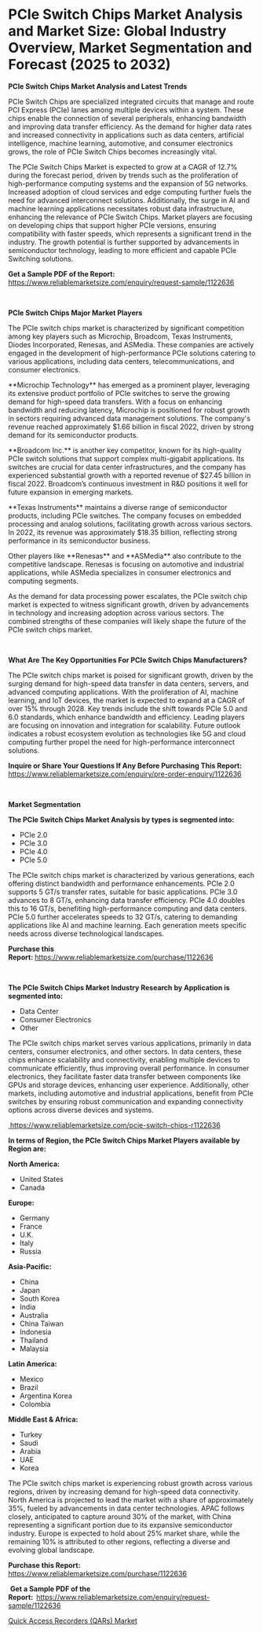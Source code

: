 <p><h1>PCIe Switch Chips Market Analysis and Market Size: Global Industry Overview, Market Segmentation and Forecast (2025 to 2032)</h1></p><p><strong>PCIe Switch Chips Market Analysis and Latest Trends</strong></p>
<p><p>PCIe Switch Chips are specialized integrated circuits that manage and route PCI Express (PCIe) lanes among multiple devices within a system. These chips enable the connection of several peripherals, enhancing bandwidth and improving data transfer efficiency. As the demand for higher data rates and increased connectivity in applications such as data centers, artificial intelligence, machine learning, automotive, and consumer electronics grows, the role of PCIe Switch Chips becomes increasingly vital.</p><p>The PCIe Switch Chips Market is expected to grow at a CAGR of 12.7% during the forecast period, driven by trends such as the proliferation of high-performance computing systems and the expansion of 5G networks. Increased adoption of cloud services and edge computing further fuels the need for advanced interconnect solutions. Additionally, the surge in AI and machine learning applications necessitates robust data infrastructure, enhancing the relevance of PCIe Switch Chips. Market players are focusing on developing chips that support higher PCIe versions, ensuring compatibility with faster speeds, which represents a significant trend in the industry. The growth potential is further supported by advancements in semiconductor technology, leading to more efficient and capable PCIe Switching solutions.</p></p>
<p><strong>Get a Sample PDF of the Report:&nbsp;</strong> <a href="https://www.reliablemarketsize.com/enquiry/request-sample/1122636?utm_campaign=3248&utm_medium=2&utm_source=Github&utm_content=ia&utm_term=07042025&utm_id=pcie-switch-chips">https://www.reliablemarketsize.com/enquiry/request-sample/1122636</a></p>
<p>&nbsp;</p>
<p><strong>PCIe Switch Chips Major Market Players</strong></p>
<p><p>The PCIe switch chips market is characterized by significant competition among key players such as Microchip, Broadcom, Texas Instruments, Diodes Incorporated, Renesas, and ASMedia. These companies are actively engaged in the development of high-performance PCIe solutions catering to various applications, including data centers, telecommunications, and consumer electronics.</p><p>**Microchip Technology** has emerged as a prominent player, leveraging its extensive product portfolio of PCIe switches to serve the growing demand for high-speed data transfers. With a focus on enhancing bandwidth and reducing latency, Microchip is positioned for robust growth in sectors requiring advanced data management solutions. The company's revenue reached approximately $1.66 billion in fiscal 2022, driven by strong demand for its semiconductor products.</p><p>**Broadcom Inc.** is another key competitor, known for its high-quality PCIe switch solutions that support complex multi-gigabit applications. Its switches are crucial for data center infrastructures, and the company has experienced substantial growth with a reported revenue of $27.45 billion in fiscal 2022. Broadcom’s continuous investment in R&D positions it well for future expansion in emerging markets.</p><p>**Texas Instruments** maintains a diverse range of semiconductor products, including PCIe switches. The company focuses on embedded processing and analog solutions, facilitating growth across various sectors. In 2022, its revenue was approximately $18.35 billion, reflecting strong performance in its semiconductor business.</p><p>Other players like **Renesas** and **ASMedia** also contribute to the competitive landscape. Renesas is focusing on automotive and industrial applications, while ASMedia specializes in consumer electronics and computing segments.</p><p>As the demand for data processing power escalates, the PCIe switch chip market is expected to witness significant growth, driven by advancements in technology and increasing adoption across various sectors. The combined strengths of these companies will likely shape the future of the PCIe switch chips market.</p></p>
<p>&nbsp;</p>
<p><strong>What Are The Key Opportunities For PCIe Switch Chips Manufacturers?</strong></p>
<p><p>The PCIe switch chips market is poised for significant growth, driven by the surging demand for high-speed data transfer in data centers, servers, and advanced computing applications. With the proliferation of AI, machine learning, and IoT devices, the market is expected to expand at a CAGR of over 15% through 2028. Key trends include the shift towards PCIe 5.0 and 6.0 standards, which enhance bandwidth and efficiency. Leading players are focusing on innovation and integration for scalability. Future outlook indicates a robust ecosystem evolution as technologies like 5G and cloud computing further propel the need for high-performance interconnect solutions.</p></p>
<p><strong>Inquire or Share Your Questions If Any Before Purchasing This Report:</strong> <a href="https://www.reliablemarketsize.com/enquiry/pre-order-enquiry/1122636?utm_campaign=3248&utm_medium=2&utm_source=Github&utm_content=ia&utm_term=07042025&utm_id=pcie-switch-chips">https://www.reliablemarketsize.com/enquiry/pre-order-enquiry/1122636</a></p>
<p>&nbsp;</p>
<p><strong>Market Segmentation</strong></p>
<p><strong>The PCIe Switch Chips Market Analysis by types is segmented into:</strong></p>
<p><ul><li>PCIe 2.0</li><li>PCIe 3.0</li><li>PCIe 4.0</li><li>PCIe 5.0</li></ul></p>
<p><p>The PCIe switch chips market is characterized by various generations, each offering distinct bandwidth and performance enhancements. PCIe 2.0 supports 5 GT/s transfer rates, suitable for basic applications. PCIe 3.0 advances to 8 GT/s, enhancing data transfer efficiency. PCIe 4.0 doubles this to 16 GT/s, benefiting high-performance computing and data centers. PCIe 5.0 further accelerates speeds to 32 GT/s, catering to demanding applications like AI and machine learning. Each generation meets specific needs across diverse technological landscapes.</p></p>
<p><strong>Purchase this Report:&nbsp;</strong><a href="https://www.reliablemarketsize.com/purchase/1122636?utm_campaign=3248&utm_medium=2&utm_source=Github&utm_content=ia&utm_term=07042025&utm_id=pcie-switch-chips">https://www.reliablemarketsize.com/purchase/1122636</a></p>
<p>&nbsp;</p>
<p><strong>The PCIe Switch Chips Market Industry Research by Application is segmented into:</strong></p>
<p><ul><li>Data Center</li><li>Consumer Electronics</li><li>Other</li></ul></p>
<p><p>The PCIe switch chips market serves various applications, primarily in data centers, consumer electronics, and other sectors. In data centers, these chips enhance scalability and connectivity, enabling multiple devices to communicate efficiently, thus improving overall performance. In consumer electronics, they facilitate faster data transfer between components like GPUs and storage devices, enhancing user experience. Additionally, other markets, including automotive and industrial applications, benefit from PCIe switches by ensuring robust communication and expanding connectivity options across diverse devices and systems.</p></p>
<p><a href="https://www.reliablemarketsize.com/pcie-switch-chips-r1122636?utm_campaign=3248&utm_medium=2&utm_source=Github&utm_content=ia&utm_term=07042025&utm_id=pcie-switch-chips">&nbsp;https://www.reliablemarketsize.com/pcie-switch-chips-r1122636</a></p>
<p><strong>In terms of Region, the PCIe Switch Chips Market Players available by Region are:</strong></p>
<p>
    <p> <strong> North America: </strong>
        <ul>
            <li>United States</li>
            <li>Canada</li>
        </ul>
        </p> 
    <p> <strong> Europe: </strong>
        <ul>
            <li>Germany</li>
            <li>France</li>
            <li>U.K.</li>
            <li>Italy</li>
            <li>Russia</li>
        </ul>
        </p> 
    <p> <strong> Asia-Pacific: </strong>
        <ul>
            <li>China</li>
            <li>Japan</li>
            <li>South Korea</li>
            <li>India</li>
            <li>Australia</li>
            <li>China Taiwan</li>
            <li>Indonesia</li>
            <li>Thailand</li>
            <li>Malaysia</li>
        </ul>
        </p> 
    <p> <strong> Latin America: </strong>
        <ul>
            <li>Mexico</li>
            <li>Brazil</li>
            <li>Argentina Korea</li>
            <li>Colombia</li>
        </ul>
        </p> 
    <p> <strong> Middle East & Africa: </strong>
        <ul>
            <li>Turkey</li>
            <li>Saudi</li>
            <li>Arabia</li>
            <li>UAE</li>
            <li>Korea</li>
        </ul>
    </p>
    </p>
<p><p>The PCIe switch chips market is experiencing robust growth across various regions, driven by increasing demand for high-speed data connectivity. North America is projected to lead the market with a share of approximately 35%, fueled by advancements in data center technologies. APAC follows closely, anticipated to capture around 30% of the market, with China representing a significant portion due to its expansive semiconductor industry. Europe is expected to hold about 25% market share, while the remaining 10% is attributed to other regions, reflecting a diverse and evolving global landscape.</p></p>
<p><strong>Purchase this Report: </strong><a href="https://www.reliablemarketsize.com/purchase/1122636?utm_campaign=3248&utm_medium=2&utm_source=Github&utm_content=ia&utm_term=07042025&utm_id=pcie-switch-chips">https://www.reliablemarketsize.com/purchase/1122636</a></p>
<p>&nbsp;<strong>Get a Sample PDF of the Report:&nbsp;&nbsp;</strong><a href="https://www.reliablemarketsize.com/enquiry/request-sample/1122636?utm_campaign=3248&utm_medium=2&utm_source=Github&utm_content=ia&utm_term=07042025&utm_id=pcie-switch-chips">https://www.reliablemarketsize.com/enquiry/request-sample/1122636</a></p>
<p><strong></strong></p>
<p><p><a href="https://github.com/usraceby/Market-Research-Report-List-1/blob/main/quick-access-recorders-qars-market.md?utm_campaign=3248&utm_medium=2&utm_source=Github&utm_content=ia&utm_term=07042025&utm_id=pcie-switch-chips">Quick Access Recorders (QARs) Market</a></p></p>